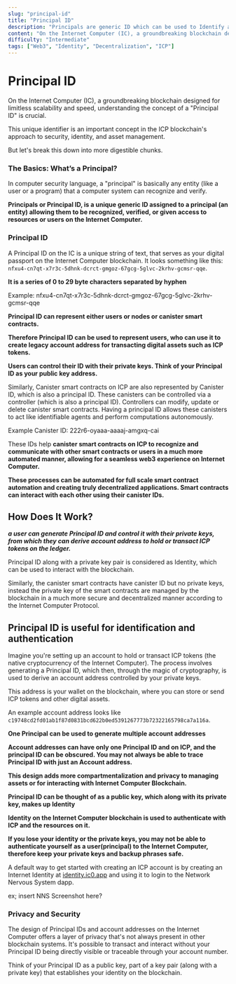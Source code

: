 ```yaml
---
slug: "principal-id"
title: "Principal ID"
description: "Principals are generic ID which can be used to Identify and authenticate with assets or services on the Internet Computer"
content: "On the Internet Computer (IC), a groundbreaking blockchain designed for limitless scalability and speed, understanding the concept of a "Principal ID" is crucial. This unique identifier is an important concept in the ICP blockchain's approach to security, identity, and asset management."
difficulty: "Intermediate"
tags: ["Web3", "Identity", "Decentralization", "ICP"]
---
```


# Principal ID

On the Internet Computer (IC), a groundbreaking blockchain designed for limitless scalability and speed, understanding the concept of a "Principal ID" is crucial.

This unique identifier is an important concept in the ICP blockchain's approach to security, identity, and asset management.

But let's break this down into more digestible chunks.

### The Basics: What’s a Principal?

In computer security language, a "principal" is basically any entity (like a user or a program) that a computer system can recognize and verify.

**Principals or Principal ID, is a unique generic ID assigned to a principal (an entity) allowing them to be recognized, verified, or given access to resources or users on the Internet Computer.**

### Principal ID

A Principal ID on the IC is a unique string of text, that serves as your digital passport on the Internet Computer blockchain. It looks something like this: `nfxu4-cn7qt-x7r3c-5dhnk-dcrct-gmgoz-67gcg-5glvc-2krhv-gcmsr-qqe`.

**It is a series of 0 to 29 byte characters separated by hyphen**

Example: nfxu4-cn7qt-x7r3c-5dhnk-dcrct-gmgoz-67gcg-5glvc-2krhv-gcmsr-qqe

**Principal ID can represent either users or nodes or canister smart contracts.**

**Therefore Principal ID can be used to represent users, who can use it to create legacy account address for transacting digital assets such as ICP tokens.**

**Users can control their ID with their private keys. Think of your Principal ID as your public key address.**

Similarly, Canister smart contracts on ICP are also represented by Canister ID, which is also a principal ID. These canisters can be controlled via a controller (which is also a principal ID). Controllers can modify, update or delete canister smart contracts. Having a principal ID allows these canisters to act like identifiable agents and perform computations autonomously.

Example Canister ID: 222r6-oyaaa-aaaaj-amgxq-cai

These IDs help **canister smart contracts on ICP to recognize and communicate with other smart contracts or users in a much more automated manner, allowing for a seamless web3 experience on Internet Computer.**

**These processes can be automated for full scale smart contract automation and creating truly decentralized applications. Smart contracts can interact with each other using their canister IDs.**

## How Does It Work?

**_a user can generate Principal ID and control it with their private keys, from which they can derive account address to hold or transact ICP tokens on the ledger._**

Principal ID along with a private key pair is considered as Identity, which can be used to interact with the blockchain.

Similarly, the canister smart contracts have canister ID but no private keys, instead the private key of the smart contracts are managed by the blockchain in a much more secure and decentralized manner according to the Internet Computer Protocol.

## Principal ID is useful for identification and authentication

Imagine you're setting up an account to hold or transact ICP tokens (the native cryptocurrency of the Internet Computer). The process involves generating a Principal ID, which then, through the magic of cryptography, is used to derive an account address controlled by your private keys.

This address is your wallet on the blockchain, where you can store or send ICP tokens and other digital assets.

An example account address looks like `c19748cd2fd01ab1f87d0831bcd622b0ed5391267773b72322165798ca7a116a`.

**One Principal can be used to generate multiple account addresses**

**Account addresses can have only one Principal ID and on ICP, and the principal ID can be obscured. You may not always be able to trace Principal ID with just an Account address.**

**This design adds more compartmentalization and privacy to managing assets or for interacting with Internet Computer Blockchain.**

**Principal ID can be thought of as a public key, which along with its private key, makes up Identity**

**Identity on the Internet Computer blockchain is used to authenticate with ICP and the resources on it.**

**If you lose your identity or the private keys, you may not be able to authenticate yourself as a user(principal) to the Internet Computer, therefore keep your private keys and backup phrases safe.**

A default way to get started with creating an ICP account is by creating an Internet Identity at [identity.ic0.app](https://www.notion.so/Principal-ID-cb1169154b7744f18d9619be8bde23a6?pvs=21) and using it to login to the Network Nervous System dapp.

ex; insert NNS Screenshot here?

### Privacy and Security

The design of Principal IDs and account addresses on the Internet Computer offers a layer of privacy that's not always present in other blockchain systems. It's possible to transact and interact without your Principal ID being directly visible or traceable through your account number.

Think of your Principal ID as a public key, part of a key pair (along with a private key) that establishes your identity on the blockchain.
